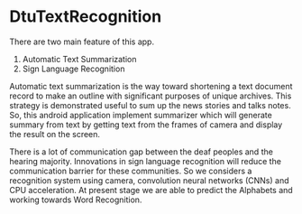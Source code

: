 # DtuTextRecognition
There are two main feature of this app.
1. Automatic Text Summarization 
2. Sign Language Recognition 

Automatic text summarization is the way toward shortening a text document record to make an outline with significant purposes of unique archives. This strategy is demonstrated useful to sum up the news stories and talks notes. 
So, this android application implement summarizer which will generate summary from text by getting text from the frames of camera and display the result on the screen.

There is a lot of communication gap between the deaf peoples and the hearing majority. Innovations in sign language recognition will reduce the communication barrier for these communities. So we considers a recognition system using camera, convolution neural networks (CNNs) and CPU acceleration.
At present stage we are able to predict the Alphabets and working towards Word Recognition.

